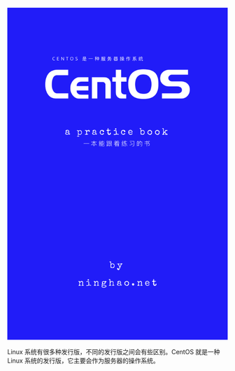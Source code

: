 ![](/assets/centos-book-cover.png)

Linux 系统有很多种发行版，不同的发行版之间会有些区别。CentOS 就是一种 Linux 系统的发行版，它主要会作为服务器的操作系统。



